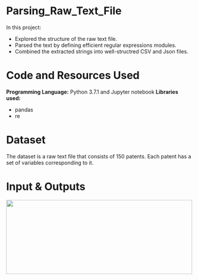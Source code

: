 # Parsing_Raw_Text_File

In this project:
- Explored the structure of the raw text file. 
- Parsed the text by defining efficient regular expressions modules.
- Combined the extracted strings into well-structred CSV and Json files. 

# Code and Resources Used

**Programming Language:** Python 3.7.1 and Jupyter notebook
**Libraries used:**
- pandas
- re

# Dataset
The dataset is a raw text file that consists of 150 patents. Each patent has a set of variables corresponding to it. 

# Input & Outputs 

<a href="url"><img src="https://user-images.githubusercontent.com/67848891/101594716-441ff980-3a46-11eb-941a-e26a1d8a01de.png" height="200" width="500" ></a>


